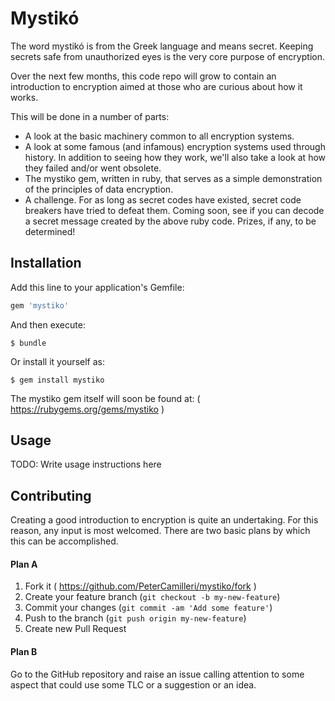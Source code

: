 # Mystik&oacute;

The word mystik&oacute; is from the Greek language and means secret. Keeping
secrets safe from unauthorized eyes is the very core purpose of encryption.

Over the next few months, this code repo will grow to contain an introduction
to encryption aimed at those who are curious about how it works.

This will be done in a number of parts:

 - A look at the basic machinery common to all encryption systems.
 - A look at some famous (and infamous) encryption systems used through history.
   In addition to seeing how they work, we'll also take a look at how they
   failed and/or went obsolete.
 - The mystiko gem, written in ruby, that serves as a simple demonstration of
   the principles of data encryption.
 - A challenge. For as long as secret codes have existed, secret code breakers
   have tried to defeat them. Coming soon, see if you can decode a secret
   message created by the above ruby code. Prizes, if any, to be determined!

## Installation

Add this line to your application's Gemfile:

```ruby
gem 'mystiko'
```

And then execute:

    $ bundle

Or install it yourself as:

    $ gem install mystiko

The mystiko gem itself will soon be found at: ( https://rubygems.org/gems/mystiko )

## Usage

TODO: Write usage instructions here

## Contributing

Creating a good introduction to encryption is quite an undertaking. For
this reason, any input is most welcomed. There are two basic plans by which
this can be accomplished.

#### Plan A

1. Fork it ( https://github.com/PeterCamilleri/mystiko/fork )
2. Create your feature branch (`git checkout -b my-new-feature`)
3. Commit your changes (`git commit -am 'Add some feature'`)
4. Push to the branch (`git push origin my-new-feature`)
5. Create new Pull Request

#### Plan B

Go to the GitHub repository and raise an issue calling attention to some
aspect that could use some TLC or a suggestion or an idea.
